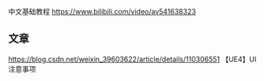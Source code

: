 中文基础教程 https://www.bilibili.com/video/av541638323



## 文章

https://blog.csdn.net/weixin_39603622/article/details/110306551 【UE4】UI 注意事项